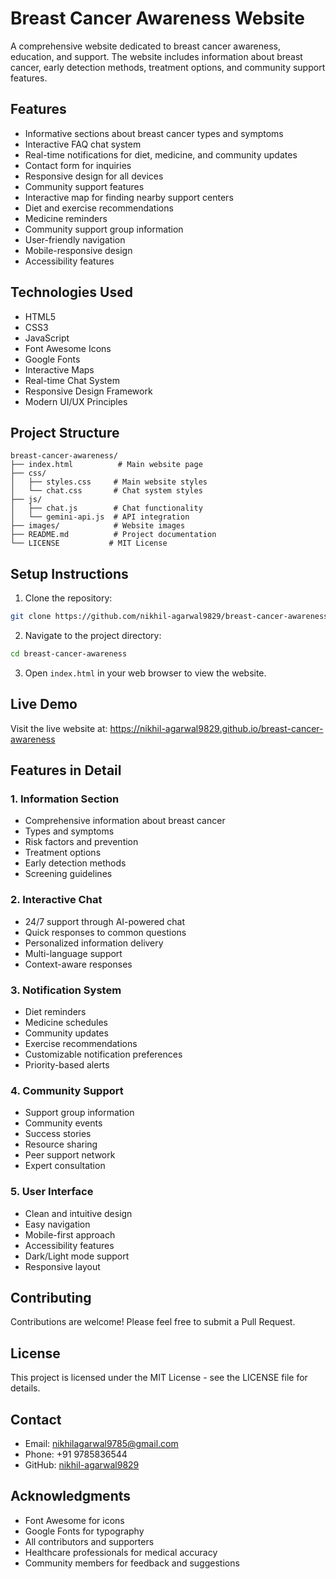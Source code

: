 # Breast Cancer Awareness Website

A comprehensive website dedicated to breast cancer awareness, education, and support. The website includes information about breast cancer, early detection methods, treatment options, and community support features.

## Features

- Informative sections about breast cancer types and symptoms
- Interactive FAQ chat system
- Real-time notifications for diet, medicine, and community updates
- Contact form for inquiries
- Responsive design for all devices
- Community support features
- Interactive map for finding nearby support centers
- Diet and exercise recommendations
- Medicine reminders
- Community support group information
- User-friendly navigation
- Mobile-responsive design
- Accessibility features

## Technologies Used

- HTML5
- CSS3
- JavaScript
- Font Awesome Icons
- Google Fonts
- Interactive Maps
- Real-time Chat System
- Responsive Design Framework
- Modern UI/UX Principles

## Project Structure

```
breast-cancer-awareness/
├── index.html          # Main website page
├── css/
│   ├── styles.css     # Main website styles
│   └── chat.css       # Chat system styles
├── js/
│   ├── chat.js        # Chat functionality
│   └── gemini-api.js  # API integration
├── images/            # Website images
├── README.md          # Project documentation
└── LICENSE           # MIT License
```

## Setup Instructions

1. Clone the repository:
```bash
git clone https://github.com/nikhil-agarwal9829/breast-cancer-awareness.git
```

2. Navigate to the project directory:
```bash
cd breast-cancer-awareness
```

3. Open `index.html` in your web browser to view the website.

## Live Demo

Visit the live website at: https://nikhil-agarwal9829.github.io/breast-cancer-awareness

## Features in Detail

### 1. Information Section
- Comprehensive information about breast cancer
- Types and symptoms
- Risk factors and prevention
- Treatment options
- Early detection methods
- Screening guidelines

### 2. Interactive Chat
- 24/7 support through AI-powered chat
- Quick responses to common questions
- Personalized information delivery
- Multi-language support
- Context-aware responses

### 3. Notification System
- Diet reminders
- Medicine schedules
- Community updates
- Exercise recommendations
- Customizable notification preferences
- Priority-based alerts

### 4. Community Support
- Support group information
- Community events
- Success stories
- Resource sharing
- Peer support network
- Expert consultation

### 5. User Interface
- Clean and intuitive design
- Easy navigation
- Mobile-first approach
- Accessibility features
- Dark/Light mode support
- Responsive layout

## Contributing

Contributions are welcome! Please feel free to submit a Pull Request.

## License

This project is licensed under the MIT License - see the LICENSE file for details.

## Contact

- Email: nikhilagarwal9785@gmail.com
- Phone: +91 9785836544
- GitHub: [nikhil-agarwal9829](https://github.com/nikhil-agarwal9829)

## Acknowledgments

- Font Awesome for icons
- Google Fonts for typography
- All contributors and supporters
- Healthcare professionals for medical accuracy
- Community members for feedback and suggestions 